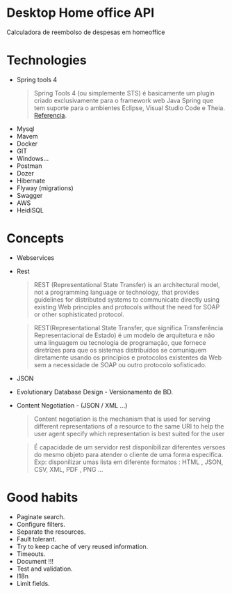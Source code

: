 # Desktop Home office API
Calculadora de reembolso de despesas em homeoffice


# Technologies
- Spring tools 4
    > Spring Tools 4 (ou simplemente STS) é basicamente um plugin criado exclusivamente para o framework web Java Spring que tem suporte para o ambientes Eclipse, Visual Studio Code e Theia. [Referencia](https://diegofernando.dev/adicionando-eclipse-spring-tools-4-lancador-ubuntu.html#:~:text=J%C3%A1%20o%20Spring%20Tools%204,Visual%20Studio%20Code%20e%20Theia.).
- Mysql
- Mavem
- Docker
- GIT
- Windows...
- Postman
- Dozer
- Hibernate
- Flyway (migrations)
- Swagger
- AWS
- HeidiSQL

# Concepts 
- Webservices
- Rest
    > REST (Representational State Transfer) is an architectural model, not a programming language or technology, that provides guidelines for distributed systems to communicate directly using existing Web principles and protocols without the need for SOAP or other sophisticated protocol.
    
    > REST(Representational State Transfer, que significa Transferência Representacional de Estado) é um modelo de arquitetura e não uma linguagem ou tecnologia de programação, que fornece diretrizes para que os sistemas distribuídos se comuniquem diretamente usando os princípios e protocolos existentes da Web sem a necessidade de SOAP ou outro protocolo sofisticado.
- JSON
- Evolutionary Database Design - Versionamento de BD.
- Content Negotiation - (JSON / XML ...)
    > Content negotiation is the mechanism that is used for serving different representations of a resource to the same URI to help the user agent specify which representation is best suited for the user 
    
    > É capacidade de um servidor rest disponibilizar diferentes versoes do mesmo objeto para atender o cliente de uma forma especifica. Exp: disponilizar umas lista em diferente formatos : HTML , JSON, CSV, XML, PDF , PNG ...

# Good habits
- Paginate search.
- Configure filters.
- Separate the resources.
- Fault tolerant.
- Try to keep cache of very reused information.
- Timeouts.
- Document !!!
- Test and validation.
- I18n
- Limit fields.


